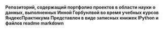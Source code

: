 **Репозиторий, содержащий портфолио проектов в области науки о данных, выполненных Инной Горбунлвой во время учебных курсов ЯндексПрактикума
Представлен в виде записных книжек IPython и файлов readme markdown**
